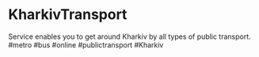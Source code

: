 KharkivTransport
================

Service enables you to get around Kharkiv by all types of public transport. #metro #bus #online #publictransport  #Kharkiv
